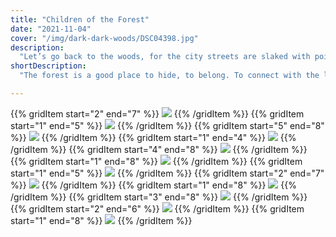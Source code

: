 ```yaml
---
title: "Children of the Forest"
date: "2021-11-04"
cover: "/img/dark-dark-woods/DSC04398.jpg"
description:
  "Let’s go back to the woods, for the city streets are slaked with poison. Let’s sleep beneath the trees, because the mercury glow of streetlights has stolen dreams right out of our heads. Let’s fill our lungs with pine and earth together, let it raise us to the canopy, the stars, for the city has fucked our circuitry. Never believed those stories as a kid that the forest was a dangerous place; the danger was always inside, wearing masks with false words and idols. The forest is a good place to hide, to belong. To connect with the lost child behind the curtain of consciousness. To bury the parts of ourselves that died. To resurrect. To banish. To remember. To feel. To be alive."
shortDescription:
  "The forest is a good place to hide, to belong. To connect with the lost child behind the curtain of consciousness."

---
```


{{% gridItem start="2" end="7" %}}
![](/img/dark-dark-woods/DSC04094.jpg)
{{% /gridItem %}}
{{% gridItem start="1" end="5" %}}
![](/img/dark-dark-woods/DSC04276.jpg)
{{% /gridItem %}}
{{% gridItem start="5" end="8" %}}
![](/img/dark-dark-woods/DSC04324.jpg)
{{% /gridItem %}}
{{% gridItem start="1" end="4" %}}
![](/img/dark-dark-woods/type.png)
{{% /gridItem %}}
{{% gridItem start="4" end="8" %}}
![](/img/dark-dark-woods/DSC04175.jpg)
{{% /gridItem %}}
{{% gridItem start="1" end="8" %}}
![](/img/dark-dark-woods/DSC04433.jpg)
{{% /gridItem %}}
{{% gridItem start="1" end="5" %}}
![](/img/dark-dark-woods/DSC04450.jpg)
{{% /gridItem %}}
{{% gridItem start="2" end="7" %}}
![](/img/dark-dark-woods/DSC04398.jpg)
{{% /gridItem %}}
{{% gridItem start="1" end="8" %}}
![](/img/dark-dark-woods/DSC04378.jpg)
{{% /gridItem %}}
{{% gridItem start="3" end="8" %}}
![](/img/dark-dark-woods/DSC04516.jpg)
{{% /gridItem %}}
{{% gridItem start="2" end="6" %}}
![](/img/dark-dark-woods/DSC04507.jpg)
{{% /gridItem %}}
{{% gridItem start="1" end="8" %}}
![](/img/dark-dark-woods/DSC04486.jpg)
{{% /gridItem %}}
